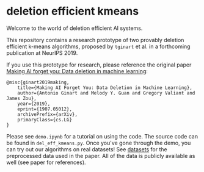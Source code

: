 # deletion efficient kmeans


Welcome to the world of deletion efficient AI systems.

This repository contains a research prototype of two provably deletion efficient k-means algorithms, proposed by `tginart` et al. in a forthcoming publication at NeurIPS 2019.

If you use this prototype for research, please reference the original paper [Making AI forget you: Data deletion in machine learning](https://arxiv.org/abs/1907.05012):
```
@misc{ginart2019making,
    title={Making AI Forget You: Data Deletion in Machine Learning},
    author={Antonio Ginart and Melody Y. Guan and Gregory Valiant and James Zou},
    year={2019},
    eprint={1907.05012},
    archivePrefix={arXiv},
    primaryClass={cs.LG}
}
```

Please see `demo.ipynb` for a tutorial on using the code. The source code can be found in `del_eff_kmeans.py`. Once you've gone through the demo, you can try out our algorithms on real datasets! See [datasets](https://drive.google.com/open?id=1LqazOJuH3uOgFxHtBodwon6htEE2Wq13) for the preprocessed data used in the paper. All of the data is publicly available as well (see paper for references).